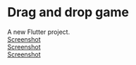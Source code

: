 # Drag and drop game

A new Flutter project.</br>
[Screenshot](https://drive.google.com/file/d/1m5l3A8AetKEpjNjbYnreTunWbMGwYxDM/view?usp=sharing)</br>
[Screenshot](https://drive.google.com/file/d/13-51zqkwH0lHYQidB_M6stMCpLlitNzS/view?usp=sharing)</br>
[Screenshot](https://drive.google.com/file/d/1ybTlV647CKJu7M1neJcVnyMrGJPBqgbm/view?usp=sharing)</br>

